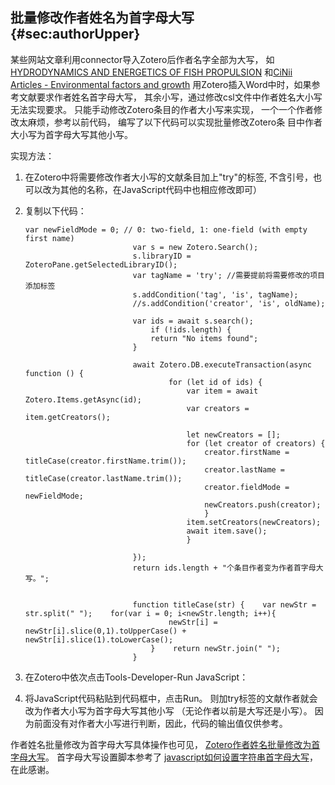 ## 批量修改作者姓名为首字母大写 {#sec:authorUpper}

某些网站文章利用connector导入Zotero后作者名字全部为大写， 如[HYDRODYNAMICS AND ENERGETICS OF FISH PROPULSION](https://pascal-francis.inist.fr/vibad/index.php?action=getRecordDetail&idt=PASCAL7536509928) 和[CiNii Articles - Environmental factors and growth](https://ci.nii.ac.jp/naid/10008557972/) 用Zotero插入Word中时，如果参考文献要求作者姓名首字母大写， 其余小写，通过修改csl文件中作者姓名大小写无法实现要求。 只能手动修改Zotero条目的作者大小写来实现， 一个一个作者修改太麻烦，参考以前代码， 编写了以下代码可以实现批量修改Zotero条 目中作者大小写为首字母大写其他小写。

实现方法：

1.  在Zotero中将需要修改作者大小写的文献条目加上"try"的标签, 不含引号，也可以改为其他的名称，在JavaScript代码中也相应修改即可）

2.  复制以下代码：

    ``` {.JavaScript language="JavaScript"}
    var newFieldMode = 0; // 0: two-field, 1: one-field (with empty first name)
                            var s = new Zotero.Search();
                            s.libraryID = ZoteroPane.getSelectedLibraryID();
                            var tagName = 'try'; //需要提前将需要修改的项目添加标签
                            s.addCondition('tag', 'is', tagName);
                            //s.addCondition('creator', 'is', oldName);
                            
                            var ids = await s.search();
                                if (!ids.length) {
                                return "No items found";
                            }

                            await Zotero.DB.executeTransaction(async function () {
                                    for (let id of ids) {
                                        var item = await Zotero.Items.getAsync(id);
                                        var creators = item.getCreators();

                                        let newCreators = [];
                                        for (let creator of creators) {
                                            creator.firstName = titleCase(creator.firstName.trim());
                                            creator.lastName = titleCase(creator.lastName.trim());
                                            creator.fieldMode = newFieldMode;
                                            newCreators.push(creator);
                                            } 
                                        item.setCreators(newCreators);
                                        await item.save();
                                        }  

                            }); 
                            return ids.length + "个条目作者变为作者首字母大写。";


                            function titleCase(str) {    var newStr = str.split(" ");    for(var i = 0; i<newStr.length; i++){
                                    newStr[i] = newStr[i].slice(0,1).toUpperCase() + newStr[i].slice(1).toLowerCase();
                                }    return newStr.join(" ");
                            }
    ```

3.  在Zotero中依次点击Tools-Developer-Run JavaScript：

4.  将JavaScript代码粘贴到代码框中，点击Run。 则加try标签的文献作者就会改为作者大小写为首字母大写其他小写 （无论作者以前是大写还是小写）。 因为前面没有对作者大小写进行判断，因此，代码的输出值仅供参考。

作者姓名批量修改为首字母大写具体操作也可见， [Zotero作者姓名批量修改为首字母大写](https://zhuanlan.zhihu.com/p/354481222)。 首字母大写设置脚本参考了 [javascript如何设置字符串首字母大写](https://blog.csdn.net/dongjt_china/article/details/107283450#:~:text=%E5%9C%A8javascr,%EF%BC%8C%E5%85%B6%E4%BD%99%E9%83%A8%E5%88%86%E5%B0%8F%E5%86%99%E3%80%82)， 在此感谢。

